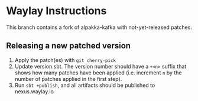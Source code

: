 # Waylay Instructions

This branch contains a fork of alpakka-kafka with not-yet-released patches.

## Releasing a new patched version

1. Apply the patch(es) with `git cherry-pick`
2. Update version.sbt. The version number should have a `+<n>` suffix that shows how many patches have been applied (i.e. increment `n` by the number of patches applied in the first step).
3. Run `sbt +publish`, and all artifacts should be published to nexus.waylay.io

